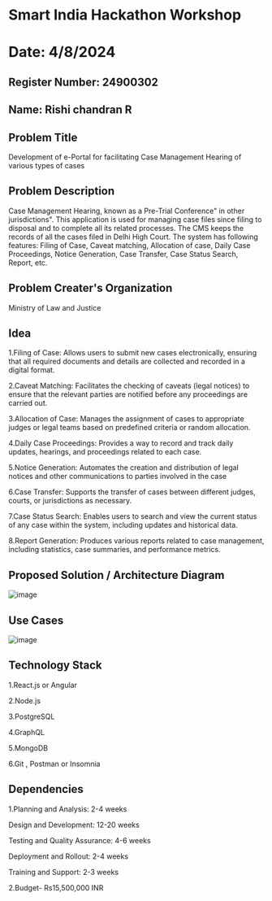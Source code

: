 # Smart India Hackathon Workshop

# Date: 4/8/2024

## Register Number: 24900302

## Name: Rishi chandran R

## Problem Title
Development of e-Portal for facilitating Case Management Hearing of various types of cases
## Problem Description
Case Management Hearing, known as a Pre-Trial Conference" in other jurisdictions". This application is used for managing case files since filing to disposal and to complete all its related processes. The CMS keeps the records of all the cases filed in Delhi High Court. The system has following features: Filing of Case, Caveat matching, Allocation of case, Daily Case Proceedings, Notice Generation, Case Transfer, Case Status Search, Report, etc.
## Problem Creater's Organization
Ministry of Law and Justice

## Idea

1.Filing of Case: Allows users to submit new cases electronically, ensuring that all required documents and details are collected and recorded in a digital format.

2.Caveat Matching: Facilitates the checking of caveats (legal notices) to ensure that the relevant parties are notified before any proceedings are carried out.

3.Allocation of Case: Manages the assignment of cases to appropriate judges or legal teams based on predefined criteria or random allocation.

4.Daily Case Proceedings: Provides a way to record and track daily updates, hearings, and proceedings related to each case.

5.Notice Generation: Automates the creation and distribution of legal notices and other communications to parties involved in the case

6.Case Transfer: Supports the transfer of cases between different judges, courts, or jurisdictions as necessary.

7.Case Status Search: Enables users to search and view the current status of any case within the system, including updates and historical data.

8.Report Generation: Produces various reports related to case management, including statistics, case summaries, and performance metrics.

## Proposed Solution / Architecture Diagram


![image](https://github.com/user-attachments/assets/1a907d63-b60d-45da-b45e-ccf6f41e1b97)




## Use Cases

![image](https://github.com/user-attachments/assets/fd227e9d-9a4e-45a5-9776-b508204694a5)




## Technology Stack

1.React.js or Angular

2.Node.js

3.PostgreSQL

4.GraphQL

5.MongoDB

6.Git , Postman or Insomnia

## Dependencies
1.Planning and Analysis: 2-4 weeks

Design and Development: 12-20 weeks

Testing and Quality Assurance: 4-6 weeks

Deployment and Rollout: 2-4 weeks

Training and Support: 2-3 weeks

2.Budget- Rs15,500,000 INR


